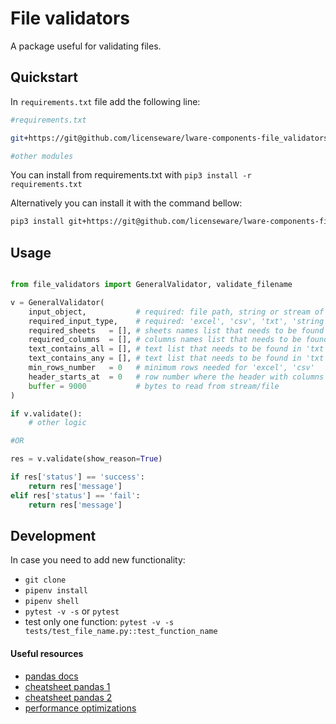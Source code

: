 # File validators 

A package useful for validating files.

## Quickstart

In `requirements.txt` file add the following line:
```bash
#requirements.txt

git+https://git@github.com/licenseware/lware-components-file_validators.git

#other modules

```
You can install from requirements.txt with `pip3 install -r requirements.txt`

Alternatively you can install it with the command bellow:
```bash
pip3 install git+https://git@github.com/licenseware/lware-components-file_validators.git
```

## Usage
```py

from file_validators import GeneralValidator, validate_filename

v = GeneralValidator(
    input_object,           # required: file path, string or stream of bytes
    required_input_type,    # required: 'excel', 'csv', 'txt', 'string', 'stream'
    required_sheets   = [], # sheets names list that needs to be found in 'excel'
    required_columns  = [], # columns names list that needs to be found in 'excel', 'csv'
    text_contains_all = [], # text list that needs to be found in 'txt', 'string', 'stream'
    text_contains_any = [], # text list that needs to be found in 'txt', 'string', 'stream'
    min_rows_number   = 0   # minimum rows needed for 'excel', 'csv'
    header_starts_at  = 0   # row number where the header with columns starts (count starts from 0)
    buffer = 9000           # bytes to read from stream/file    
)

if v.validate():
    # other logic

#OR

res = v.validate(show_reason=True)

if res['status'] == 'success':
    return res['message']
elif res['status'] == 'fail':
    return res['message']


```


## Development

In case you need to add new functionality:
- `git clone` 
- `pipenv install`
- `pipenv shell`
- `pytest -v -s` or `pytest`
- test only one function: `pytest -v -s tests/test_file_name.py::test_function_name`


#### Useful resources

- [pandas docs](https://pandas.pydata.org/docs/reference/index.html)
- [cheatsheet pandas 1](https://pandas.pydata.org/Pandas_Cheat_Sheet.pdf)
- [cheatsheet pandas 2](https://www.dataquest.io/blog/pandas-cheat-sheet/)
- [performance optimizations](https://towardsdatascience.com/%EF%B8%8F-load-the-same-csv-file-10x-times-faster-and-with-10x-less-memory-%EF%B8%8F-e93b485086c7)
